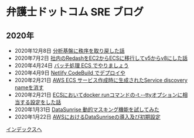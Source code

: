 # 弁護士ドットコム SRE ブログ

## 2020年

* 2020年12月8日 [分析基盤に秩序を取り戻した話](https://qiita.com/t_odash/items/3fbb3f0781c5bca0fe64)
* 2020年7月2日 [社内のRedashをEC2からECSに移行してv5からv8にした話](https://qiita.com/t_odash/items/8d28afd2ffd1e5929b99)
* 2020年4月24日 [バッチ処理 ECS でやりましょう](https://note.com/setomits/n/ned04c943c279)
* 2020年4月9日 [Netlify CodeBuild でデプロイや](https://note.com/setomits/n/n1c566d49a431)
* 2020年2月21日 [AWS ECS サービス作成時に生成されたService discovery nameを消す](https://qiita.com/t_odash/items/75ccf6d794d1510b3920)
* 2020年2月21日 [ECSにおいてdocker runコマンドの-t,--ttyオプションに相当する設定をした話](https://qiita.com/t_odash/items/c7a181bf3bc890927065)
* 2020年1月31日 [DataSunrise 動的マスキング機能を試してみた](https://qiita.com/t_odash/items/77243320f6978629d16b)
* 2020年1月22日 [AWSにおけるDataSunriseの導入及び初期設定](https://qiita.com/t_odash/items/5792cd2aaf6adda6b4a2)

[インデックスへ](/)
